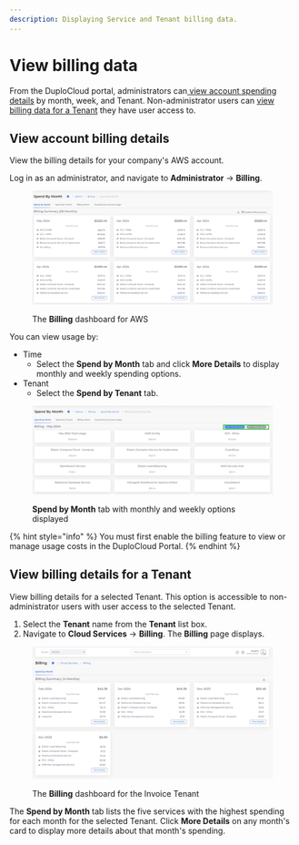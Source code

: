 ```yaml
---
description: Displaying Service and Tenant billing data.
---
```


# View billing data

From the DuploCloud portal, administrators can[ view account spending details](view-billing-data.md#view-account-billing-details) by month, week, and Tenant. Non-administrator users can [view billing data for a Tenant](view-billing-data.md#view-billing-details-for-a-tenant) they have user access to.

## View account billing details

View the billing details for your company's AWS account.&#x20;

Log in as an administrator, and navigate to **Administrator** -> **Billing**. &#x20;

<figure><img src="../../../.gitbook/assets/billing 1.png" alt=""><figcaption><p>The <strong>Billing</strong> dashboard for AWS</p></figcaption></figure>

You can view usage by:

* Time
  * Select the **Spend by Month** tab and click **More Details** to display monthly and weekly spending options. &#x20;
* Tenant
  * Select the **Spend by Tenant** tab.

<figure><img src="../../../.gitbook/assets/billing 2.png" alt=""><figcaption><p><strong>Spend by Month</strong> tab with monthly and weekly options displayed</p></figcaption></figure>



{% hint style="info" %}
You must first enable the billing feature to view or manage usage costs in the DuploCloud Portal.
{% endhint %}

## View billing details for a Tenant

View billing details for a selected Tenant. This option is accessible to non-administrator users with user access to the selected Tenant.&#x20;

1. Select the **Tenant** name from the **Tenant** list box.&#x20;
2. Navigate to **Cloud Services** -> **Billing**. The **Billing** page displays.

<figure><img src="../../../.gitbook/assets/screenshot-nimbusweb.me-2024.02.15-15_44_40.png" alt=""><figcaption><p>The <strong>Billing</strong> dashboard for the Invoice Tenant</p></figcaption></figure>

The **Spend by Month** tab lists the five services with the highest spending for each month for the selected Tenant. Click **More Details** on any month's card to display more details about that month's spending. &#x20;

